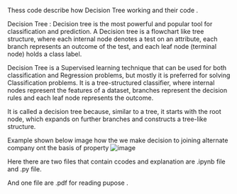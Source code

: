 Thess code describe how Decision Tree working and their code .

Decision Tree : Decision tree is the most powerful and popular tool for classification and prediction. A Decision tree is a flowchart like tree structure, where each internal node denotes a test on an attribute, each branch represents an outcome of the test, and each leaf node (terminal node) holds a class label. 

Decision Tree is a Supervised learning technique that can be used for both classification and Regression problems, but mostly it is preferred for solving Classification problems. It is a tree-structured classifier, where internal nodes represent the features of a dataset, branches represent the decision rules and each leaf node represents the outcome.

It  is called a decision tree because, similar to a tree, it starts with the root node, which expands on further branches and constructs a tree-like structure.


Example shown below image how the we make decision to joining alternate company ont the basis of property
![image](https://user-images.githubusercontent.com/55941465/125918741-d3769358-083e-402c-b746-10683521e86a.png)


Here there are two files that contain ccodes and explanation are .ipynb file and .py file.

And one file are .pdf for reading pupose .
